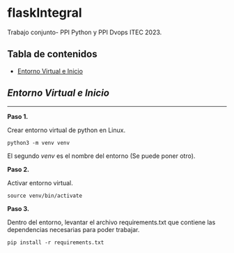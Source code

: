 # flaskIntegral
Trabajo conjunto- PPI Python y PPI Dvops ITEC 2023.
## Tabla de contenidos
- [Entorno Virtual e Inicio](#entorno-Virtual-e-Inicio)

## *Entorno Virtual e Inicio*
***
**Paso 1.**

Crear entorno virtual de python en Linux.

```
python3 -m venv venv
```

El segundo *venv* es el nombre del entorno (Se puede poner otro).

**Paso 2.**

Activar entorno virtual.

```
source venv/bin/activate
```

**Paso 3.**

Dentro del entorno, levantar el archivo requirements.txt que contiene las dependencias necesarias para poder trabajar.

```
pip install -r requirements.txt
```
